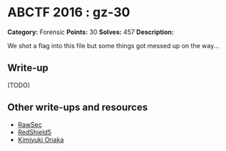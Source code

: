 # ABCTF 2016 : gz-30

**Category:** Forensic
**Points:** 30
**Solves:** 457
**Description:**

We shot a flag into this file but some things got messed up on the way...

## Write-up

(TODO)

## Other write-ups and resources

* [RawSec](https://rawsec.ml/en/ABCTF-30-GZ-Forensics/)
* [RedShield5](https://ctftime.org/writeup/3573)
* [Kimiyuki Onaka](https://kimiyuki.net/blog/2016/07/23/abctf-2016/)
